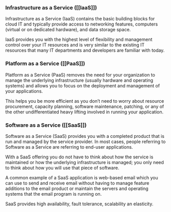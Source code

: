 ### Infrastructure as a Service ([[IaaS]])

Infrastructure as a Service (IaaS) contains the basic building blocks for cloud IT and typically provide access to networking features, computers (virtual or on dedicated hardware), and data storage space.

IaaS provides you with the highest level of flexibility and management control over your IT resources and is very similar to the existing IT resources that many IT departments and developers are familiar with today.

### Platform as a Service ([[PaaS]])

Platform as a Service (PaaS) removes the need for your organization to manage the underlying infrastructure (usually hardware and operating systems) and allows you to focus on the deployment and management of your applications.

This helps you be more efficient as you don’t need to worry about resource procurement, capacity planning, software maintenance, patching, or any of the other undifferentiated heavy lifting involved in running your application.

### Software as a Service ([[SaaS]])

Software as a Service (SaaS) provides you with a completed product that is run and managed by the service provider. In most cases, people referring to Software as a Service are referring to end-user applications.

With a SaaS offering you do not have to think about how the service is maintained or how the underlying infrastructure is managed; you only need to think about how you will use that piece of software.

A common example of a SaaS application is web-based email which you can use to send and receive email without having to manage feature additions to the email product or maintain the servers and operating systems that the email program is running on.

SaaS provides high availability, fault tolerance, scalability an elasticity.
